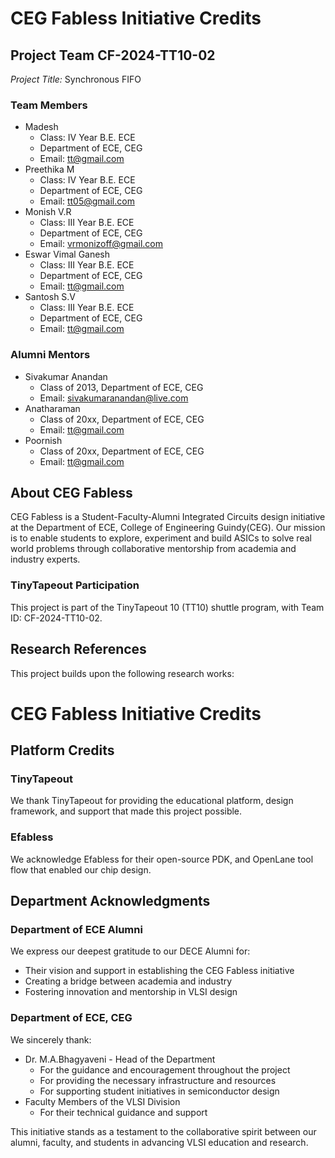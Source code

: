 # CEG Fabless Initiative Credits

## Project Team CF-2024-TT10-02
*Project Title:* Synchronous FIFO

### Team Members
- Madesh
  - Class: IV Year B.E. ECE
  - Department of ECE, CEG
  - Email: tt@gmail.com
- Preethika M
  - Class: IV Year B.E. ECE
  - Department of ECE, CEG
  - Email: tt05@gmail.com
- Monish V.R
  - Class: III Year B.E. ECE
  - Department of ECE, CEG
  - Email: vrmonizoff@gmail.com
- Eswar Vimal Ganesh
  - Class: III Year B.E. ECE
  - Department of ECE, CEG
  - Email: tt@gmail.com
- Santosh S.V
  - Class: III Year B.E. ECE
  - Department of ECE, CEG
  - Email: tt@gmail.com


### Alumni Mentors

- Sivakumar Anandan
  - Class of 2013, Department of ECE, CEG
  - Email: sivakumaranandan@live.com
- Anatharaman
  - Class of 20xx, Department of ECE, CEG
  - Email: tt@gmail.com
- Poornish
  - Class of 20xx, Department of ECE, CEG
  - Email: tt@gmail.com



## About CEG Fabless
CEG Fabless is a Student-Faculty-Alumni Integrated Circuits design initiative at the Department of ECE, College of Engineering Guindy(CEG). Our mission is to enable students to explore, experiment and build ASICs to solve real world problems through collaborative mentorship from academia and industry experts.

### TinyTapeout Participation
This project is part of the TinyTapeout 10 (TT10) shuttle program, with Team ID: CF-2024-TT10-02.

## Research References
This project builds upon the following research works:

# CEG Fabless Initiative Credits
## Platform Credits

### TinyTapeout
We thank TinyTapeout for providing the educational platform, design framework, and support that made this project possible.

### Efabless
We acknowledge Efabless for their open-source PDK, and OpenLane tool flow that enabled our chip design.

## Department Acknowledgments

### Department of ECE Alumni
We express our deepest gratitude to our DECE Alumni for:
- Their vision and support in establishing the CEG Fabless initiative
- Creating a bridge between academia and industry
- Fostering innovation and mentorship in VLSI design

### Department of ECE, CEG
We sincerely thank:
- Dr. M.A.Bhagyaveni - Head of the Department
  - For the guidance and encouragement throughout the project
  - For providing the necessary infrastructure and resources
  - For supporting student initiatives in semiconductor design
- Faculty Members of the VLSI Division
  - For their technical guidance and support

This initiative stands as a testament to the collaborative spirit between our alumni, faculty, and students in advancing VLSI education and research.
